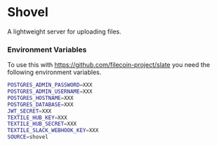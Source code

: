 # Shovel

A lightweight server for uploading files.

### Environment Variables

To use this with https://github.com/filecoin-project/slate you need the following environment variables.

```sh
POSTGRES_ADMIN_PASSWORD=XXX
POSTGRES_ADMIN_USERNAME=XXX
POSTGRES_HOSTNAME=XXX
POSTGRES_DATABASE=XXX
JWT_SECRET=XXX
TEXTILE_HUB_KEY=XXX
TEXTILE_HUB_SECRET=XXX
TEXTILE_SLACK_WEBHOOK_KEY=XXX
SOURCE=shovel
```
